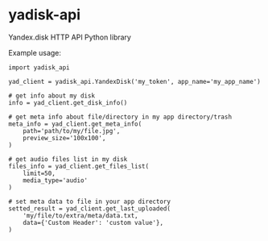 # yadisk-api
Yandex.disk HTTP API Python library

Example usage:

    import yadisk_api

    yad_client = yadisk_api.YandexDisk('my_token', app_name='my_app_name')

    # get info about my disk
    info = yad_client.get_disk_info()

    # get meta info about file/directory in my app directory/trash
    meta_info = yad_client.get_meta_info(
        path='path/to/my/file.jpg',
        preview_size='100x100',
    )

    # get audio files list in my disk
    files_info = yad_client.get_files_list(
        limit=50,
        media_type='audio'
    )

    # set meta data to file in your app directory
    setted_result = yad_client.get_last_uploaded(
        'my/file/to/extra/meta/data.txt,
        data={'Custom Header': 'custom value'},
    )
